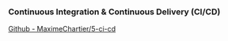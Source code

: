 ### Continuous Integration & Continuous Delivery (CI/CD)

[Github - MaximeChartier/5-ci-cd](https://github.com/MaximeChartier/5-ci-cd)
